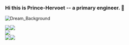 ### Hi this is Prince-Hervoet -- a primary engineer. 👋

![Dream_Background](https://github.com/Prince-Hervoet/Prince-Hervoet/assets/122962161/ff73c2c1-02fa-4717-a6e3-5b11064a2c71)
<p></p>
<div style="display: flex;">
  <img src="https://github-readme-stats.vercel.app/api/top-langs/?username=Prince-Hervoet&layout=pie">
  <img src="https://github-readme-stats.vercel.app/api?username=Prince-Hervoet&show_icons=true&theme=Gradient">
</div>
<img src="https://img.shields.io/badge/c++-blue">
<div style="display: flex;">
  <img src="https://github-readme-stats.vercel.app/api/top-langs/?username=Prince-Hervoet&layout=pie">
  <img src="https://github-readme-stats.vercel.app/api?username=Prince-Hervoet&show_icons=true&theme=Gradient">
</div>





<!--
**Prince-Hervoet/Prince-Hervoet** is a ✨ _special_ ✨ repository because its `README.md` (this file) appears on your GitHub profile.

Here are some ideas to get you started:
- 💬 Ask me about ...  
- 🔭 I’m currently working on ...
- 🌱 I’m currently learning ...
- 👯 I’m looking to collaborate on ...
- 🤔 I’m looking for help with ...
- 💬 Ask me about ...
- 📫 How to reach me: ...
- 😄 Pronouns: ...
- ⚡ Fun fact: ...
-->
